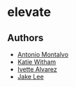 # elevate


## Authors

  - [Antonio Montalvo](https://github.com/AntonioMontalvo)
  - [Katie Witham](https://github.com/kewitham)
  - [Ivette Alvarez](https://github.com/illynabruin92)
  - [Jake Lee](https://github.com/leejhjake)